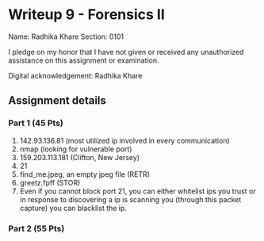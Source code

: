 # Writeup 9 - Forensics II

Name: Radhika Khare
Section: 0101

I pledge on my honor that I have not given or received any unauthorized assistance on this assignment or examination.

Digital acknowledgement: Radhika Khare


## Assignment details

### Part 1 (45 Pts)
1. 142.93.136.81 (most utilized ip involved in every communication)
2. nmap (looking for vulnerable port)
3. 159.203.113.181 (Clifton, New Jersey)
4. 21
5. find_me.jpeg, an empty jpeg file (RETR)
6. greetz.fpff (STOR)
7. Even if you cannot block port 21, you can either whitelist ips you trust or in response to discovering a ip is scanning you (through this packet capture) you can blacklist the ip.


### Part 2 (55 Pts)
